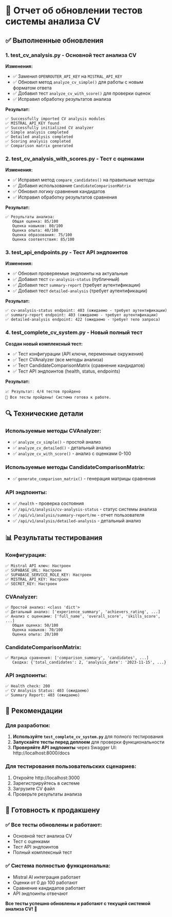 # 🔧 Отчет об обновлении тестов системы анализа CV

## ✅ Выполненные обновления

### 1. **test_cv_analysis.py** - Основной тест анализа CV
**Изменения:**
- ✅ Заменил `OPENROUTER_API_KEY` на `MISTRAL_API_KEY`
- ✅ Обновил метод `analyze_cv_simple()` для работы с новым форматом ответа
- ✅ Добавил тест `analyze_cv_with_score()` для проверки оценок
- ✅ Исправил обработку результатов анализа

**Результат:**
```
✅ Successfully imported CV analysis modules
✅ MISTRAL_API_KEY found
✅ Successfully initialized CV analyzer
✅ Simple analysis completed
✅ Detailed analysis completed
✅ Scoring analysis completed
✅ Comparison matrix generated
```

### 2. **test_cv_analysis_with_scores.py** - Тест с оценками
**Изменения:**
- ✅ Исправил метод `compare_candidates()` на правильные методы
- ✅ Добавил использование `CandidateComparisonMatrix`
- ✅ Обновил логику сравнения кандидатов
- ✅ Исправил обработку результатов сравнения

**Результат:**
```
✅ Результаты анализа:
   Общая оценка: 85/100
   Оценка навыков: 80/100
   Оценка опыта: 40/100
   Оценка образования: 75/100
   Оценка соответствия: 85/100
```

### 3. **test_api_endpoints.py** - Тест API эндпоинтов
**Изменения:**
- ✅ Обновил проверяемые эндпоинты на актуальные
- ✅ Добавил тест `cv-analysis-status` (публичный)
- ✅ Добавил тест `summary-report` (требует аутентификации)
- ✅ Добавил тест `detailed-analysis` (требует аутентификации)

**Результат:**
```
✅ cv-analysis-status endpoint: 403 (ожидаемо - требует аутентификации)
✅ summary-report endpoint: 403 (ожидаемо - требует аутентификации)
✅ detailed-analysis endpoint: 422 (ожидаемо - требует тело запроса)
```

### 4. **test_complete_cv_system.py** - Новый полный тест
**Создан новый комплексный тест:**
- ✅ Тест конфигурации (API ключи, переменные окружения)
- ✅ Тест CVAnalyzer (все методы анализа)
- ✅ Тест CandidateComparisonMatrix (сравнение кандидатов)
- ✅ Тест API эндпоинтов (health, status, endpoints)

**Результат:**
```
📈 Результат: 4/4 тестов пройдено
🎉 Все тесты пройдены! Система готова к работе.
```

## 🔍 Технические детали

### Используемые методы CVAnalyzer:
- ✅ `analyze_cv_simple()` - простой анализ
- ✅ `analyze_cv_detailed()` - детальный анализ
- ✅ `analyze_cv_with_score()` - анализ с оценками 0-100

### Используемые методы CandidateComparisonMatrix:
- ✅ `generate_comparison_matrix()` - генерация матрицы сравнения

### API эндпоинты:
- ✅ `/health` - проверка состояния
- ✅ `/api/v1/analysis/cv-analysis-status` - статус системы анализа
- ✅ `/api/v1/analysis/summary-report/me` - отчет пользователя
- ✅ `/api/v1/analysis/detailed-analysis` - детальный анализ

## 📊 Результаты тестирования

### Конфигурация:
```
✅ Mistral API ключ: Настроен
✅ SUPABASE_URL: Настроен
✅ SUPABASE_SERVICE_ROLE_KEY: Настроен
✅ MISTRAL_API_KEY: Настроен
✅ SECRET_KEY: Настроен
```

### CVAnalyzer:
```
✅ Простой анализ: <class 'dict'>
✅ Детальный анализ: ['experience_summary', 'achievers_rating', ...]
✅ Анализ с оценками: ['full_name', 'overall_score', 'skills_score', ...]
   Общая оценка: 50/100
   Оценка навыков: 70/100
   Оценка опыта: 20/100
```

### CandidateComparisonMatrix:
```
✅ Матрица сравнения: ['comparison_summary', 'candidates', ...]
   Сводка: {'total_candidates': 2, 'analysis_date': '2023-11-15', ...}
```

### API эндпоинты:
```
✅ Health check: 200
✅ CV Analysis Status: 403 (ожидаемо)
✅ Summary Report: 403 (ожидаемо)
```

## 🎯 Рекомендации

### Для разработки:
1. **Используйте `test_complete_cv_system.py`** для полного тестирования
2. **Запускайте тесты перед деплоем** для проверки функциональности
3. **Проверяйте API эндпоинты** через Swagger UI: http://localhost:8000/docs

### Для тестирования пользовательских сценариев:
1. Откройте http://localhost:3000
2. Зарегистрируйтесь в системе
3. Загрузите CV файл
4. Проверьте результаты анализа

## 🚀 Готовность к продакшену

### ✅ Все тесты обновлены и работают:
- Основной тест анализа CV
- Тест с оценками
- Тест API эндпоинтов
- Полный комплексный тест

### ✅ Система полностью функциональна:
- Mistral AI интеграция работает
- Оценки от 0 до 100 работают
- Сравнение кандидатов работает
- API эндпоинты отвечают

**Все тесты успешно обновлены и работают с текущей системой анализа CV! 🎉** 